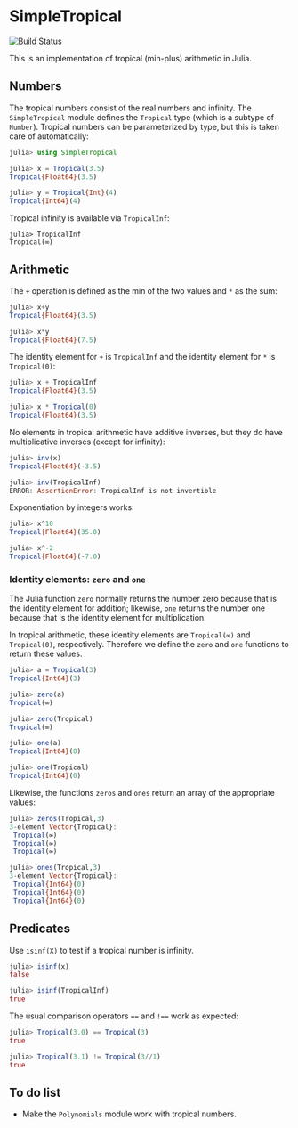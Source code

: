 # SimpleTropical



[![Build Status](https://travis-ci.com/scheinerman/SimpleTropical.jl.svg?branch=master)](https://travis-ci.com/scheinerman/SimpleTropical.jl)



This is an implementation of tropical (min-plus) arithmetic in Julia.

## Numbers

The tropical numbers consist of the real numbers and infinity. The
`SimpleTropical` module defines the `Tropical` type (which is a
subtype of `Number`). Tropical numbers can be parameterized by type,
but this is taken care of automatically:

```julia
julia> using SimpleTropical

julia> x = Tropical(3.5)
Tropical{Float64}(3.5)

julia> y = Tropical{Int}(4)
Tropical{Int64}(4)
```

Tropical infinity is available via `TropicalInf`:
```
julia> TropicalInf
Tropical(∞)
```


## Arithmetic

The `+` operation is defined as the min of the two values and `*`
as the sum:
```julia
julia> x+y
Tropical{Float64}(3.5)

julia> x*y
Tropical{Float64}(7.5)
```

The identity element for `+` is `TropicalInf` and the identity
element for `*` is `Tropical(0)`:
``` julia
julia> x + TropicalInf
Tropical{Float64}(3.5)

julia> x * Tropical(0)
Tropical{Float64}(3.5)
```

No elements in tropical arithmetic have additive inverses, but they
do have multiplicative inverses (except for infinity):
```julia
julia> inv(x)
Tropical{Float64}(-3.5)

julia> inv(TropicalInf)
ERROR: AssertionError: TropicalInf is not invertible
```

Exponentiation by integers works:
```julia
julia> x^10
Tropical{Float64}(35.0)

julia> x^-2
Tropical{Float64}(-7.0)
```

### Identity elements: `zero` and `one`

The Julia function `zero` normally returns the number zero because that is the
identity element for addition; likewise, `one` returns the number one because 
that is the identity element for multiplication.

In tropical arithmetic, these identity elements are `Tropical(∞)` and `Tropical(0)`, 
respectively. Therefore we define the `zero` and `one` functions to return these values.
```julia
julia> a = Tropical(3)
Tropical{Int64}(3)

julia> zero(a)
Tropical(∞)

julia> zero(Tropical)
Tropical(∞)

julia> one(a)
Tropical{Int64}(0)

julia> one(Tropical)
Tropical{Int64}(0)
```

Likewise, the functions `zeros` and `ones` return an array of the appropriate values:
```julia
julia> zeros(Tropical,3)
3-element Vector{Tropical}:
 Tropical(∞)
 Tropical(∞)
 Tropical(∞)

julia> ones(Tropical,3)
3-element Vector{Tropical}:
 Tropical{Int64}(0)
 Tropical{Int64}(0)
 Tropical{Int64}(0)
```


## Predicates

Use `isinf(X)` to test if a tropical number is infinity.
```julia
julia> isinf(x)
false

julia> isinf(TropicalInf)
true
```

The usual comparison operators `==` and `!==` work as expected:
```julia
julia> Tropical(3.0) == Tropical(3)
true

julia> Tropical(3.1) != Tropical(3//1)
true
```

## To do list

+ Make the `Polynomials` module work with tropical numbers.
